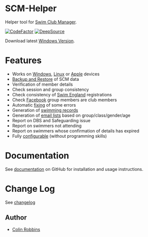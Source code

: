 # SCM-Helper
Helper tool for [Swim Club Manager](https://www.swimclubmanager.co.uk/).

[![CodeFactor](https://www.codefactor.io/repository/github/colinrobbins/scm-helper/badge)](https://www.codefactor.io/repository/github/colinrobbins/scm-helper)
[![DeepSource](https://deepsource.io/gh/ColinRobbins/scm-helper.svg/?label=active+issues&show_trend=true&token=GfFGxV7M9Pcu6PBd1k5joIlX)](https://deepsource.io/gh/ColinRobbins/scm-helper/?ref=repository-badge)


Download latest [Windows Version](https://github.com/ColinRobbins/scm-helper/raw/master/download/scm.zip).
# Features
* Works on [Windows](https://github.com/ColinRobbins/scm-helper/wiki/Windows-Installation), [Linux](https://github.com/ColinRobbins/scm-helper/wiki/Linux-Installation) or [Apple](https://github.com/ColinRobbins/scm-helper/wiki/Apple-Installation) devices
* [Backup and Restore](https://github.com/ColinRobbins/scm-helper/wiki/Backup-and-Restore) of SCM data
* Verification of member details
* Check session and group consistency
* Check consistency of [Swim England](https://github.com/ColinRobbins/scm-helper/wiki/Swim-England) registrations
* Check [Facebook](https://github.com/ColinRobbins/scm-helper/wiki/Facebook) group members are club members
* Automatic [fixing](https://github.com/ColinRobbins/scm-helper/wiki/Fixing) of some errors
* Generation of [swimming records](https://github.com/ColinRobbins/scm-helper/wiki/Records)
* Generation of [email lists](https://github.com/ColinRobbins/scm-helper/wiki/Email-Lists) based on group/class/gender/age
* Report on DBS and Safeguarding issue
* Report on swimmers not attending
* Report on swimmers whose confirmation of details has expired
* Fully [configurable](https://github.com/ColinRobbins/scm-helper/wiki/Configuration) (without programming skills)
# Documentation
See [documentation](https://github.com/ColinRobbins/scm-helper/wiki) on GitHub for installation and usage instructions.
# Change Log
See [changelog](https://github.com/ColinRobbins/scm-helper/blob/master/CHANGELOG.md)
## Author
* [Colin Robbins](https://github.com/ColinRobbins)
